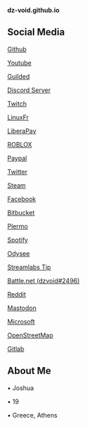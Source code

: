 <link rel="icon" href="/favicon.ico" type="image/x-icon" />

**dz-void.github.io**
  
**Social Media**
----------------
  [Github](https://github.com/dz-void)
  
  [Youtube](https://www.youtube.com/channel/UCMW5Dxg_XH0sosr7GNiskwQ)
  
  [Guilded](https://guilded.gg/dzvoids-cult)
  
  [Discord Server](https://discord.gg/FVdP6VrFc6)
  
  [Twitch](https://twitch.tv/dz_void)
  
  [LinuxFr](https://linuxfr.org/users/dzvoid)
  
  [LiberaPay](https://liberapay.com/dz-void/)
  
  [ROBLOX](https://www.roblox.com/users/3247147868/profile)
  
  [Paypal](https://www.paypal.com/paypalme/dzvoid)
  
  [Twitter](https://twitter.com/DzVoid)
  
  [Steam](https://steamcommunity.com/id/dz-void)

  [Facebook](https://facebook.com/profile.php?id=100077212432383)
  
  [Bitbucket](https://bitbucket.org/dzvoid/)
  
  [Plermo](https://blob.cat/dz-void)
  
  [Spotify](https://open.spotify.com/user/31qjunb3cmf3lsyzprpmnygc352m)
  
  [Odysee](https://odysee.com/@dz.void:5)
  
  [Streamlabs Tip](https://streamlabs.com/dz_void/tip)
  
  [Battle.net (dzvoid#2496)](https://battle.net/)
  
  [Reddit](https://www.reddit.com/user/dzvoid)
  
  [Mastodon](https://c.im/@dzvoid)
  
  [Microsoft](https://www.xboxgamertag.com/search/dz-v0id)
  
  [OpenStreetMap](https://www.openstreetmap.org/user/dzvoid)
  
  [Gitlab](https://gitlab.com/official.dz.void)
  
**About Me**
------------
  • Joshua
  
  • 19
  
  • Greece, Athens
